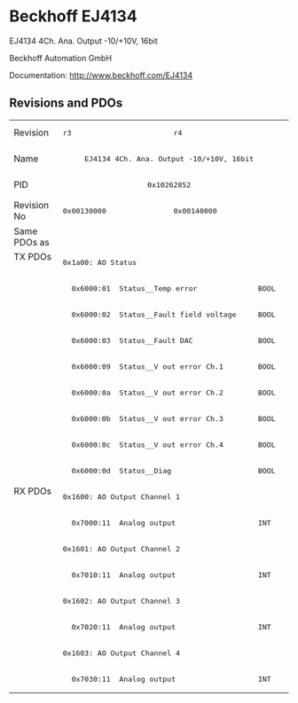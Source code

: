 # Beckhoff EJ4134

EJ4134 4Ch. Ana. Output -10/+10V, 16bit

Beckhoff Automation GmbH

Documentation: <a href="http://www.beckhoff.com/EJ4134">http://www.beckhoff.com/EJ4134</a>

## Revisions and PDOs
<table>
<tr >
<td class="first">Revision</td>
<td ><pre>r3</pre></td>
<td ><pre>r4</pre></td>
</tr>
<tr >
<td class="first">Name</td>
<td  colspan=2 align="center"><pre>EJ4134 4Ch. Ana. Output -10/+10V, 16bit</pre></td>
</tr>
<tr >
<td class="first">PID</td>
<td  colspan=2 align="center"><pre>0x10262852</pre></td>
</tr>
<tr >
<td class="first">Revision No</td>
<td ><pre>0x00130000</pre></td>
<td ><pre>0x00140000</pre></td>
</tr>
<tr >
<td class="first">Same PDOs as</td>
<td  colspan=2 align="center"></td>
</tr>
<tr class="txpdo pdosection">
<td class="first" rowspan=9 valign=top>TX PDOs</td>
<td colspan=2 align="left"><pre>0x1a00: AO Status</pre></td>
<td></td>
</tr>
<tr class="txpdo">
<td class="first" colspan=2 align="left"><pre>  0x6000:01  Status__Temp error              BOOL</pre></td>
</tr>
<tr class="txpdo">
<td class="first" colspan=2 align="left"><pre>  0x6000:02  Status__Fault field voltage     BOOL</pre></td>
</tr>
<tr class="txpdo">
<td class="first" colspan=2 align="left"><pre>  0x6000:03  Status__Fault DAC               BOOL</pre></td>
</tr>
<tr class="txpdo">
<td class="first" colspan=2 align="left"><pre>  0x6000:09  Status__V out error Ch.1        BOOL</pre></td>
</tr>
<tr class="txpdo">
<td class="first" colspan=2 align="left"><pre>  0x6000:0a  Status__V out error Ch.2        BOOL</pre></td>
</tr>
<tr class="txpdo">
<td class="first" colspan=2 align="left"><pre>  0x6000:0b  Status__V out error Ch.3        BOOL</pre></td>
</tr>
<tr class="txpdo">
<td class="first" colspan=2 align="left"><pre>  0x6000:0c  Status__V out error Ch.4        BOOL</pre></td>
</tr>
<tr class="txpdo">
<td class="first" colspan=2 align="left"><pre>  0x6000:0d  Status__Diag                    BOOL</pre></td>
</tr>
<tr class="rxpdo pdosection">
<td class="first" rowspan=8 valign=top>RX PDOs</td>
<td colspan=2 align="left"><pre>0x1600: AO Output Channel 1</pre></td>
<td></td>
</tr>
<tr class="rxpdo">
<td class="first" colspan=2 align="left"><pre>  0x7000:11  Analog output                   INT</pre></td>
</tr>
<tr class="rxpdo pdosection">
<td class="first" colspan=2 align="left"><pre>0x1601: AO Output Channel 2</pre></td>
</tr>
<tr class="rxpdo">
<td class="first" colspan=2 align="left"><pre>  0x7010:11  Analog output                   INT</pre></td>
</tr>
<tr class="rxpdo pdosection">
<td class="first" colspan=2 align="left"><pre>0x1602: AO Output Channel 3</pre></td>
</tr>
<tr class="rxpdo">
<td class="first" colspan=2 align="left"><pre>  0x7020:11  Analog output                   INT</pre></td>
</tr>
<tr class="rxpdo pdosection">
<td class="first" colspan=2 align="left"><pre>0x1603: AO Output Channel 4</pre></td>
</tr>
<tr class="rxpdo">
<td class="first" colspan=2 align="left"><pre>  0x7030:11  Analog output                   INT</pre></td>
</tr>
</table>
